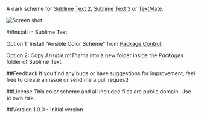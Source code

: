 A dark scheme for [Sublime Text 2](http://www.sublimetext.com/2), [Sublime Text 3](http://www.sublimetext.com/3) or [TextMate](http://macromates.com/).

![Screen shot](https://raw.github.com/mattchanner/ansible-tmtheme/master/Ansible.png)

##Install in Sublime Text

Option 1: Install "Ansible Color Scheme" from [Package Control](http://wbond.net/sublime_packages/package_control).

Option 2: Copy *Ansible.tmTheme* into a new folder inside the *Packages* folder of Sublime Text.

##Feedback
If you find any bugs or have suggestions for improvement, feel free to create an issue or send me a pull request!

##License
This color scheme and all included files are public domain. Use at own risk.

##Version
1.0.0 - Initial version
